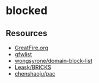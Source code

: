 blocked
======

## Resources

* [GreatFire.org](https://zh.greatfire.org/analyzer)
* [gfwlist](https://github.com/gfwlist/gfwlist)
* [wongsyrone/domain-block-list](https://github.com/wongsyrone/domain-block-list)
* [Leask/BRICKS](https://github.com/Leask/BRICKS)
* [chenshaoju/pac](https://gist.github.com/chenshaoju/52c7555acc65ec98423f)